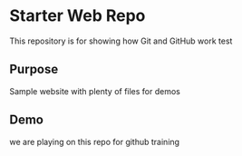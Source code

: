 # Starter Web Repo

This repository is for showing how Git and GitHub work
test 
## Purpose

Sample website with plenty of files for demos

## Demo

we are playing on this repo for github training
